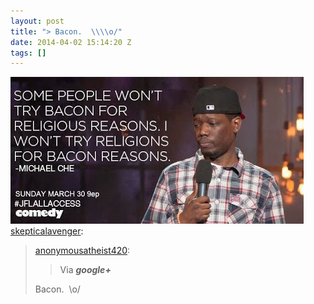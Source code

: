 ```yaml
---
layout: post
title: "> Bacon.  \\\\o/"
date: 2014-04-02 15:14:20 Z
tags: []
---
```

![](/media/2014/04/81490955033.jpg)
[skepticalavenger](http://skepticalavenger.tumblr.com/post/81485535081/anonymousatheist420-via-google-bacon-o):

> [anonymousatheist420](http://anonymousatheist420.tumblr.com/post/81452207476/via-google):
> 
> > Via _**google+**_
> 
> Bacon.  \\o/
